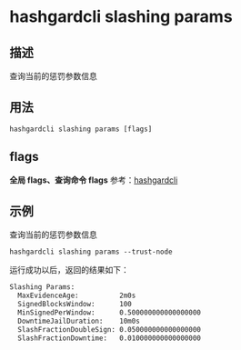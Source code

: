 # hashgardcli slashing params

## 描述

查询当前的惩罚参数信息

## 用法

```
hashgardcli slashing params [flags]
```

## flags

**全局 flags、查询命令 flags** 参考：[hashgardcli](../README.md)

## 示例

查询当前的惩罚参数信息

```
hashgardcli slashing params --trust-node
```

运行成功以后，返回的结果如下：

```txt
Slashing Params:
  MaxEvidenceAge:          2m0s
  SignedBlocksWindow:      100
  MinSignedPerWindow:      0.500000000000000000
  DowntimeJailDuration:    10m0s
  SlashFractionDoubleSign: 0.050000000000000000
  SlashFractionDowntime:   0.010000000000000000
```
